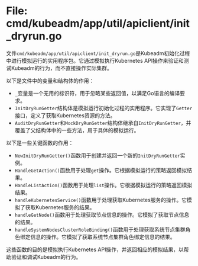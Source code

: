 # File: cmd/kubeadm/app/util/apiclient/init_dryrun.go

文件`cmd/kubeadm/app/util/apiclient/init_dryrun.go`是Kubeadm初始化过程中进行模拟运行的实用程序包。它通过模拟执行Kubernetes API操作来验证和测试Kubeadm的行为，而不直接操作实际集群。

以下是文件中的变量和结构体的作用：

- `_`变量是一个无用的标识符，用于忽略某些返回值，以满足Go语言的编译要求。
- `InitDryRunGetter`结构体是模拟运行初始化过程的实用程序。它实现了`Getter`接口，定义了获取Kubernetes资源的方法。
- `AuditDryRunGetter`和`MockDryRunGetter`结构体继承自`InitDryRunGetter`，并覆盖了父结构体中的一些方法，用于具体的模拟运行。

以下是一些关键函数的作用：

- `NewInitDryRunGetter()`函数用于创建并返回一个新的`InitDryRunGetter`实例。
- `HandleGetAction()`函数用于处理`get`操作。它根据模拟运行的策略返回模拟结果。
- `HandleListAction()`函数用于处理`list`操作。它根据模拟运行的策略返回模拟结果。
- `handleKubernetesService()`函数用于处理获取Kubernetes服务的操作。它模拟了获取Kubernetes服务的结果。
- `handleGetNode()`函数用于处理获取节点信息的操作。它模拟了获取节点信息的结果。
- `handleSystemNodesClusterRoleBinding()`函数用于处理获取系统节点集群角色绑定信息的操作。它模拟了获取系统节点集群角色绑定信息的结果。

这些函数的目的是模拟执行Kubernetes API操作，并返回相应的模拟结果，以帮助验证和调试Kubeadm的行为。

